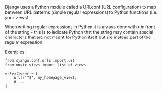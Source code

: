 Django uses a Python module called a URLconf (URL configuration) to map between URL patterns (simple regular expressions) to Python functions (i.e. your views).

When writing regular expressions in Python it is always done with r in front of the string - this is to indicate Python that the string may contain special characters that are not meant for Python itself but are instead part of the regular expression.

Examples:
```
from django.conf.urls import url
from music.views import list_of_views

urlpatterns = [
    url(r'^$', my_homepage_view),
    # ...
]
```

